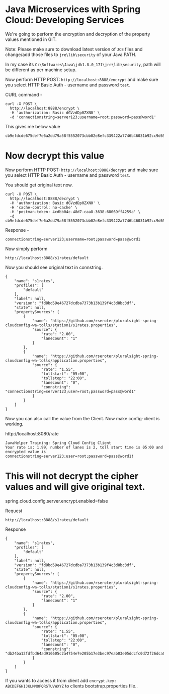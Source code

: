 # Java Microservices with Spring Cloud: Developing Services

We're going to perform the encryption and decryption of the property values mentioned in GIT. 

Note: Please make sure to download latest version of ``JCE`` files and change/add those files to ``jre\lib\security`` of your Java PATH.

In my case its ``C:\Softwares\Java\jdk1.8.0_171\jre\lib\security``, path will be different as per machine setup.

Now perform HTTP POST: ``http://localhost:8888/encrypt`` and make sure you select HTTP Basic Auth - username and password ``test``.

CURL command - 

```
curl -X POST \
  http://localhost:8888/encrypt \
  -H 'authorization: Basic dGVzdDp0ZXN0' \
  -d 'connectionstring=server123;username=root;password=pass@word1'
```

This gives me below value

```
cb9efdcde675def7e6a2dd79a58f5552073cbb02e8efc339422a7746b46031b92cc9d65e7bf49086068589e0585acd486ecfc281bb714ea493ea41674de200a5e647797e7ad9475f4bddd966b2cdfcfb
```


# Now decrypt this value

Now perform HTTP POST: ``http://localhost:8888/decrypt`` and make sure you select HTTP Basic Auth - username and password ``test``.

You should get original text now.

```
curl -X POST \
  http://localhost:8888/decrypt \
  -H 'authorization: Basic dGVzdDp0ZXN0' \
  -H 'cache-control: no-cache' \
  -H 'postman-token: 4cdbb04c-48d7-caa8-3638-68069ff4259a' \
  -d cb9efdcde675def7e6a2dd79a58f5552073cbb02e8efc339422a7746b46031b92cc9d65e7bf49086068589e0585acd486ecfc281bb714ea493ea41674de200a5e647797e7ad9475f4bddd966b2cdfcfb
```

Response - 

```
connectionstring=server123;username=root;password=pass@word1
```

Now simply perform

``http://localhost:8888/s1rates/default``

Now you should see original text in connstring. 

```
{
    "name": "s1rates",
    "profiles": [
        "default"
    ],
    "label": null,
    "version": "fd8bd59e46727dcdba7373b13b139f4c3d8bc3df",
    "state": null,
    "propertySources": [
        {
            "name": "https://github.com/rseroter/pluralsight-spring-cloudconfig-wa-tolls/station1/s1rates.properties",
            "source": {
                "rate": "2.00",
                "lanecount": "1"
            }
        },
        {
            "name": "https://github.com/rseroter/pluralsight-spring-cloudconfig-wa-tolls/application.properties",
            "source": {
                "rate": "1.55",
                "tollstart": "05:00",
                "tollstop": "22:00",
                "lanecount": "0",
                "connstring": "connectionstring=server123;user=root;password=pass@word1"
            }
        }
    ]
}
```

Now you can also call the value from the Client. Now make config-client is working.

http://localhost:8080/rate

```
JavaHelper Training: Spring Cloud Config Client
Your rate is: 1.99, number of lanes is 2, toll start time is 05:00 and encrypted value is connectionstring=server123;user=root;password=pass@word1!
```

# This will not decrypt the cipher values and will give original text.
spring.cloud.config.server.encrypt.enabled=false

Request

```
http://localhost:8888/s1rates/default
```

Response

```
{
    "name": "s1rates",
    "profiles": [
        "default"
    ],
    "label": null,
    "version": "fd8bd59e46727dcdba7373b13b139f4c3d8bc3df",
    "state": null,
    "propertySources": [
        {
            "name": "https://github.com/rseroter/pluralsight-spring-cloudconfig-wa-tolls/station1/s1rates.properties",
            "source": {
                "rate": "2.00",
                "lanecount": "1"
            }
        },
        {
            "name": "https://github.com/rseroter/pluralsight-spring-cloudconfig-wa-tolls/application.properties",
            "source": {
                "rate": "1.55",
                "tollstart": "05:00",
                "tollstop": "22:00",
                "lanecount": "0",
                "connstring": "db24ba12fdfbd64ad916605c2a4754e7e205b17e3bec97eab03e05ddcfc0d72f26dca00ff0be5b34d45533b2665f945303d8254eb842964cbac64379e144494e553a96baa8c913fdb84eacfee7c09fdd"
            }
        }
    ]
}
```

If you wants to access it from client add ``encrypt.key: ABCDEFGHIJKLMNOPQRSTUVWXYZ`` to clients bootstrap.properties file..
